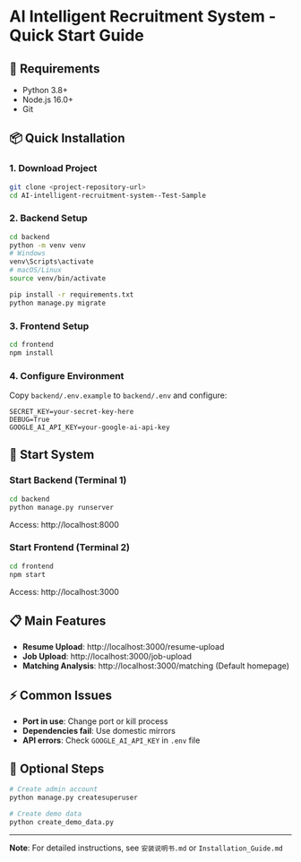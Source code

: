# AI Intelligent Recruitment System - Quick Start Guide

## 🚀 Requirements
- Python 3.8+
- Node.js 16.0+
- Git

## 📦 Quick Installation

### 1. Download Project
```bash
git clone <project-repository-url>
cd AI-intelligent-recruitment-system--Test-Sample
```

### 2. Backend Setup
```bash
cd backend
python -m venv venv
# Windows
venv\Scripts\activate
# macOS/Linux
source venv/bin/activate

pip install -r requirements.txt
python manage.py migrate
```

### 3. Frontend Setup
```bash
cd frontend
npm install
```

### 4. Configure Environment
Copy `backend/.env.example` to `backend/.env` and configure:
```
SECRET_KEY=your-secret-key-here
DEBUG=True
GOOGLE_AI_API_KEY=your-google-ai-api-key
```

## 🎯 Start System

### Start Backend (Terminal 1)
```bash
cd backend
python manage.py runserver
```
Access: http://localhost:8000

### Start Frontend (Terminal 2)
```bash
cd frontend
npm start
```
Access: http://localhost:3000

## 📋 Main Features
- **Resume Upload**: http://localhost:3000/resume-upload
- **Job Upload**: http://localhost:3000/job-upload  
- **Matching Analysis**: http://localhost:3000/matching (Default homepage)

## ⚡ Common Issues
- **Port in use**: Change port or kill process
- **Dependencies fail**: Use domestic mirrors
- **API errors**: Check `GOOGLE_AI_API_KEY` in `.env` file

## 🔧 Optional Steps
```bash
# Create admin account
python manage.py createsuperuser

# Create demo data
python create_demo_data.py
```

---
**Note**: For detailed instructions, see `安装说明书.md` or `Installation_Guide.md`